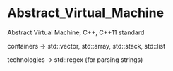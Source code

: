 # Abstract_Virtual_Machine
Abstract Virtual Machine, C++, C++11 standard

containers 		-> std::vector, std::array, std::stack, std::list

technologies	-> std::regex (for parsing strings)